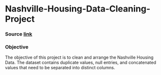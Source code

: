 # Nashville-Housing-Data-Cleaning-Project

### Source [link](https://github.com/AlexTheAnalyst/PortfolioProjects/blob/main/Nashville%20Housing%20Data%20for%20Data%20Cleaning.xlsx)

### Objective

The objective of this project is to clean and arrange the Nashville Housing Data. The dataset contains duplicate values, null entries, and concatenated values that need to be separated into distinct columns.
